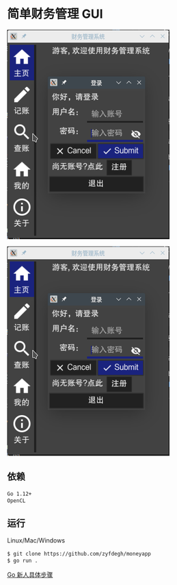# 简单财务管理 GUI

![登录截图](https://raw.githubusercontent.com/zyfdegh/moneyapp/master/screenshots/signin.png)

![注册截图](https://raw.githubusercontent.com/zyfdegh/moneyapp/master/screenshots/signin.png)

## 依赖

```
Go 1.12+
OpenCL
```

## 运行
Linux/Mac/Windows

```sh
$ git clone https://github.com/zyfdegh/moneyapp
$ go run .
```

[Go 新人具体步骤](https://github.com/zyfdegh/moneyapp/raw/master/README_BEGINER.md)